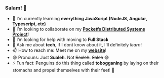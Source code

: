 ### Salam! 👋

<!-- - 🔭 I’m currently working on **exciting things at Airlift Technologies** 🚐🛒🚀 -->
- 🌱 I’m currently learning **everything JavaScript (NodeJS, Angular, Typescript, etc)**
- 👯 I’m looking to collaborate on my **[Pocketfs Distributed Systems Project](http://github.com/smsali97/pocketfs)**!
- 🤔 I’m looking for help with moving to **Full Stack**
- 💬 Ask me about **tech**, if I dont know about it, I'll definitely *learn*!
- 📫 How to reach me: Meet me on my **[website](http://sualehali.me)**! 
- 😄 Pronouns: Just **Sualeh**. Not ~~Sauleh~~. ~~Saleh~~ 😅 
- ⚡ Fun fact: Penguins do this thing called **tobogganing** by laying on their stomachs and propel themselves with their feet! 🐧

